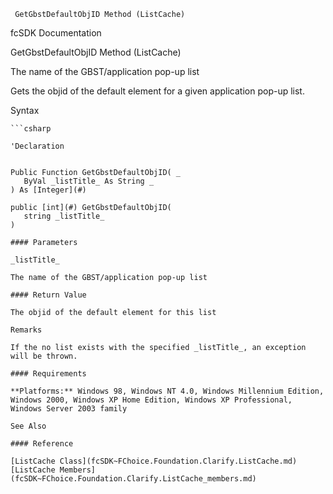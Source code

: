 ﻿     GetGbstDefaultObjID Method (ListCache)                                                   

fcSDK Documentation

GetGbstDefaultObjID Method (ListCache)

The name of the GBST/application pop-up list

Gets the objid of the default element for a given application pop-up list.

Syntax

```vbnet
```csharp

'Declaration
 

Public Function GetGbstDefaultObjID( _
   ByVal _listTitle_ As String _
) As [Integer](#)

public [int](#) GetGbstDefaultObjID( 
   string _listTitle_
)

#### Parameters

_listTitle_

The name of the GBST/application pop-up list

#### Return Value

The objid of the default element for this list

Remarks

If the no list exists with the specified _listTitle_, an exception will be thrown.

#### Requirements

**Platforms:** Windows 98, Windows NT 4.0, Windows Millennium Edition, Windows 2000, Windows XP Home Edition, Windows XP Professional, Windows Server 2003 family

See Also

#### Reference

[ListCache Class](fcSDK~FChoice.Foundation.Clarify.ListCache.md)  
[ListCache Members](fcSDK~FChoice.Foundation.Clarify.ListCache_members.md)